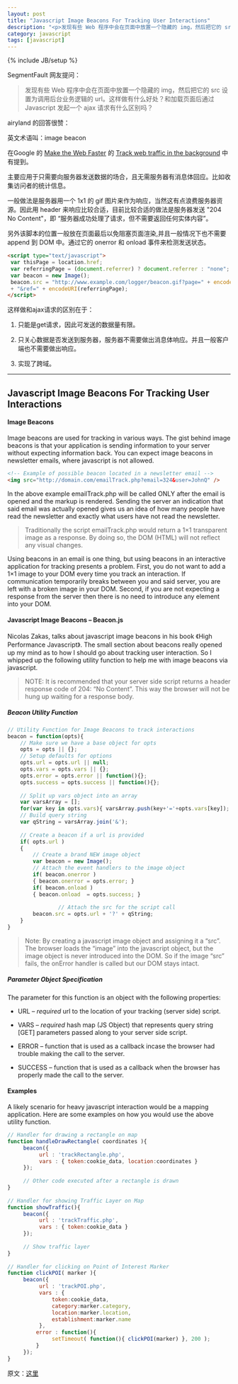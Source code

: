```yaml
---
layout: post
title: "Javascript Image Beacons For Tracking User Interactions"
description: "<p>发现有些 Web 程序中会在页面中放置一个隐藏的 img，然后把它的 src 设置为调用后台业务逻辑的 url。这样做有什么好处？和加载页面后通过 Javascript 发起一个 ajax 请求有什么区别吗？</p><p>英文术语叫：image beacon。</p>"
category: javascript
tags: [javascript]
---
```

{% include JB/setup %}

SegmentFault 网友提问：

>发现有些 Web 程序中会在页面中放置一个隐藏的 img，然后把它的 src 设置为调用后台业务逻辑的 url。这样做有什么好处？和加载页面后通过 Javascript 发起一个 ajax 请求有什么区别吗？

airyland 的回答很赞：

英文术语叫：image beacon

在Google 的 [Make the Web Faster](https://developers.google.com/speed/?hl=zh-CN) 的 [Track web traffic in the background](https://developers.google.com/speed/docs/best-practices/rtt?hl=zh-CN#AvoidRedirects) 中有提到。

主要应用于只需要向服务器发送数据的场合，且无需服务器有消息体回应。比如收集访问者的统计信息。

一般做法是服务器用一个 1x1 的 gif 图片来作为响应，当然这有点浪费服务器资源。因此用 header 来响应比较合适，目前比较合适的做法是服务器发送 "204 No Content"，即 “服务器成功处理了请求，但不需要返回任何实体内容”。

另外该脚本的位置一般放在页面最后以免阻塞页面渲染,并且一般情况下也不需要 append 到 DOM 中。通过它的 onerror 和 onload 事件来检测发送状态。

```html
<script type="text/javascript">
 var thisPage = location.href;
 var referringPage = (document.referrer) ? document.referrer : "none";
 var beacon = new Image();
 beacon.src = "http://www.example.com/logger/beacon.gif?page=" + encodeURI(thisPage)
 + "&ref=" + encodeURI(referringPage);
</script>
```

这样做和ajax请求的区别在于：

1. 只能是get请求，因此可发送的数据量有限。

2. 只关心数据是否发送到服务器，服务器不需要做出消息体响应。并且一般客户端也不需要做出响应。

3. 实现了跨域。

----

## Javascript Image Beacons For Tracking User Interactions

#### Image Beacons

Image beacons are used for tracking in various ways. The gist behind image beacons is that your application is sending information to your server without expecting information back. You can expect image beacons in newsletter emails, where javascript is not allowed.

 ```html
 <!-- Example of possible beacon located in a newsletter email -->
<img src="http://domain.com/emailTrack.php?email=324&user=JohnQ" />
```

In the above example emailTrack.php will be called ONLY after the email is opened and the markup is rendered. Sending the server an indication that said email was actually opened gives us an idea of how many people have read the newsletter and exactly what users have not read the newsletter.

>Traditionally the script emailTrack.php would return a 1×1 transparent image as a response. By doing so, the DOM (HTML) will not reflect any visual changes.

Using beacons in an email is one thing, but using beacons in an interactive application for tracking presents a problem. First, you do not want to add a 1×1 image to your DOM every time you track an interaction. If communication temporarily breaks between you and said server, you are left with a broken image in your DOM. Second, if you are not expecting a response from the server then there is no need to introduce any element into your DOM.

#### Javascript Image Beacons – Beacon.js

Nicolas Zakas, talks about javascript image beacons in his book 《High Performance Javascript》. The small section about beacons really opened up my mind as to how I should go about tracking user interaction. So I whipped up the following utility function to help me with image beacons via javascript.

>NOTE: It is recommended that your server side script returns a header response code of 204: “No Content”. This way the browser will not be hung up waiting for a response body.

##### Beacon Utility Function

```javascript
// Utility Function for Image Beacons to track interactions
beacon = function(opts){
    // Make sure we have a base object for opts
    opts = opts || {};
    // Setup defaults for options
    opts.url = opts.url || null;
    opts.vars = opts.vars || {};
    opts.error = opts.error || function(){};
    opts.success = opts.success || function(){};
 
    // Split up vars object into an array
    var varsArray = [];
    for(var key in opts.vars){ varsArray.push(key+'='+opts.vars[key]); }
    // Build query string
    var qString = varsArray.join('&');
 
    // Create a beacon if a url is provided
    if( opts.url )
    {
        // Create a brand NEW image object
        var beacon = new Image();
        // Attach the event handlers to the image object
        if( beacon.onerror )
        { beacon.onerror = opts.error; }
        if( beacon.onload )
        { beacon.onload  = opts.success; }
 
                // Attach the src for the script call
        beacon.src = opts.url + '?' + qString;
    }
}
```

>Note: By creating a javascript image object and assigning it a “src”. The browser loads the “image” into the javascript object, but the image object is never introduced into the DOM. So if the image “src” fails, the onError handler is called but our DOM stays intact.

##### Parameter Object Specification
The parameter for this function is an object with the following properties:

* URL – *required* url to the location of your tracking (server side) script.

* VARS – *required* hash map (JS Object) that represents query string [GET] parameters passed along to your server side script.

* ERROR – function that is used as a callback incase the browser had trouble making the call to the server.

* SUCCESS – function that is used as a callback when the browser has properly made the call to the server.


#### Examples

A likely scenario for heavy javascript interaction would be a mapping application. Here are some examples on how you would use the above utility function.

```javascript
// Handler for drawing a rectangle on map
function handleDrawRectangle( coordinates ){
     beacon({
          url : 'trackRectangle.php',
          vars : { token:cookie_data, location:coordinates }
     });
 
     // Other code executed after a rectangle is drawn
}
 
// Handler for showing Traffic Layer on Map
function showTraffic(){
     beacon({
          url : 'trackTraffic.php',
          vars : { token:cookie_data }
     });
 
     // Show traffic layer
}
 
// Handler for clicking on Point of Interest Marker
function clickPOI( marker ){
     beacon({
          url : 'trackPOI.php',
          vars : {
              token:cookie_data,
              category:marker.category,
              location:marker.location,
              establishment:marker.name
          },
         error : function(){
              setTimeout( function(){ clickPOI(marker) }, 200 );
         }
     });
}
```

原文：[这里](http://www.arlocarreon.com/blog/javascript/javascript-image-beacons-for-tracking-user-interactions/)





